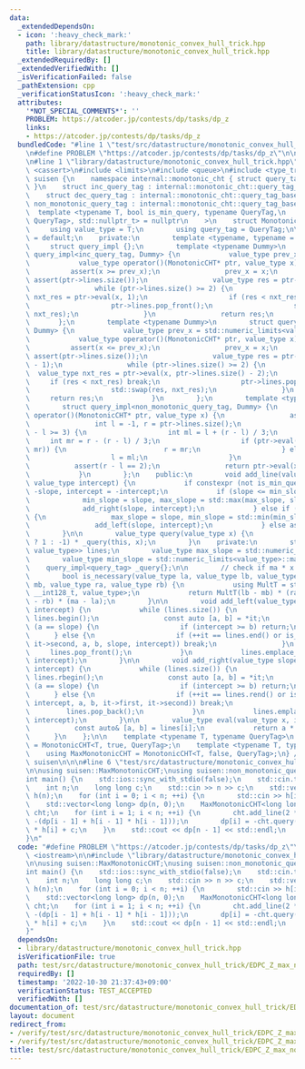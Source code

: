 ```yaml
---
data:
  _extendedDependsOn:
  - icon: ':heavy_check_mark:'
    path: library/datastructure/monotonic_convex_hull_trick.hpp
    title: library/datastructure/monotonic_convex_hull_trick.hpp
  _extendedRequiredBy: []
  _extendedVerifiedWith: []
  _isVerificationFailed: false
  _pathExtension: cpp
  _verificationStatusIcon: ':heavy_check_mark:'
  attributes:
    '*NOT_SPECIAL_COMMENTS*': ''
    PROBLEM: https://atcoder.jp/contests/dp/tasks/dp_z
    links:
    - https://atcoder.jp/contests/dp/tasks/dp_z
  bundledCode: "#line 1 \"test/src/datastructure/monotonic_convex_hull_trick/EDPC_Z_max_nonmonotonic.test.cpp\"\
    \n#define PROBLEM \"https://atcoder.jp/contests/dp/tasks/dp_z\"\n\n#include <iostream>\n\
    \n#line 1 \"library/datastructure/monotonic_convex_hull_trick.hpp\"\n\n\n\n#include\
    \ <cassert>\n#include <limits>\n#include <queue>\n#include <type_traits>\n\nnamespace\
    \ suisen {\n    namespace internal::monotonic_cht { struct query_tag_base {};\
    \ }\n    struct inc_query_tag : internal::monotonic_cht::query_tag_base {};\n\
    \    struct dec_query_tag : internal::monotonic_cht::query_tag_base {};\n    struct\
    \ non_monotonic_query_tag : internal::monotonic_cht::query_tag_base {};\n\n  \
    \  template <typename T, bool is_min_query, typename QueryTag,\n        std::enable_if_t<std::is_base_of_v<internal::monotonic_cht::query_tag_base,\
    \ QueryTag>, std::nullptr_t> = nullptr\n    >\n    struct MonotonicCHT {\n   \
    \     using value_type = T;\n        using query_tag = QueryTag;\n\n        MonotonicCHT()\
    \ = default;\n    private:\n        template <typename, typename = void>\n   \
    \     struct query_impl {};\n        template <typename Dummy>\n        struct\
    \ query_impl<inc_query_tag, Dummy> {\n            value_type prev_x = std::numeric_limits<value_type>::min();\n\
    \            value_type operator()(MonotonicCHT* ptr, value_type x) {\n      \
    \          assert(x >= prev_x);\n                prev_x = x;\n               \
    \ assert(ptr->lines.size());\n                value_type res = ptr->eval(x, 0);\n\
    \                while (ptr->lines.size() >= 2) {\n                    value_type\
    \ nxt_res = ptr->eval(x, 1);\n                    if (res < nxt_res) break;\n\
    \                    ptr->lines.pop_front();\n                    std::swap(res,\
    \ nxt_res);\n                }\n                return res;\n            }\n \
    \       };\n        template <typename Dummy>\n        struct query_impl<dec_query_tag,\
    \ Dummy> {\n            value_type prev_x = std::numeric_limits<value_type>::max();\n\
    \            value_type operator()(MonotonicCHT* ptr, value_type x) {\n      \
    \          assert(x <= prev_x);\n                prev_x = x;\n               \
    \ assert(ptr->lines.size());\n                value_type res = ptr->eval(x, ptr->lines.size()\
    \ - 1);\n                while (ptr->lines.size() >= 2) {\n                  \
    \  value_type nxt_res = ptr->eval(x, ptr->lines.size() - 2);\n               \
    \     if (res < nxt_res) break;\n                    ptr->lines.pop_back();\n\
    \                    std::swap(res, nxt_res);\n                }\n           \
    \     return res;\n            }\n        };\n        template <typename Dummy>\n\
    \        struct query_impl<non_monotonic_query_tag, Dummy> {\n            value_type\
    \ operator()(MonotonicCHT* ptr, value_type x) {\n                assert(ptr->lines.size());\n\
    \                int l = -1, r = ptr->lines.size();\n                while (r\
    \ - l >= 3) {\n                    int ml = l + (r - l) / 3;\n               \
    \     int mr = r - (r - l) / 3;\n                    if (ptr->eval(x, ml) < ptr->eval(x,\
    \ mr)) {\n                        r = mr;\n                    } else {\n    \
    \                    l = ml;\n                    }\n                }\n     \
    \           assert(r - l == 2);\n                return ptr->eval(x, l + 1);\n\
    \            }\n        };\n    public:\n        void add_line(value_type slope,\
    \ value_type intercept) {\n            if constexpr (not is_min_query) slope =\
    \ -slope, intercept = -intercept;\n            if (slope <= min_slope) {\n   \
    \             min_slope = slope, max_slope = std::max(max_slope, slope);\n   \
    \             add_right(slope, intercept);\n            } else if (slope >= max_slope)\
    \ {\n                max_slope = slope, min_slope = std::min(min_slope, slope);\n\
    \                add_left(slope, intercept);\n            } else assert(false);\n\
    \        }\n\n        value_type query(value_type x) {\n            return (is_min_query\
    \ ? 1 : -1) * _query(this, x);\n        }\n    private:\n        std::deque<std::pair<value_type,\
    \ value_type>> lines;\n        value_type max_slope = std::numeric_limits<value_type>::min();\n\
    \        value_type min_slope = std::numeric_limits<value_type>::max();\n    \
    \    query_impl<query_tag> _query{};\n\n        // check if ma * x + mb is necessary.\n\
    \        bool is_necessary(value_type la, value_type lb, value_type ma, value_type\
    \ mb, value_type ra, value_type rb) {\n            using MultT = std::conditional_t<std::is_integral_v<value_type>,\
    \ __int128_t, value_type>;\n            return MultT(lb - mb) * (ra - ma) > MultT(mb\
    \ - rb) * (ma - la);\n        }\n\n        void add_left(value_type slope, value_type\
    \ intercept) {\n            while (lines.size()) {\n                auto it =\
    \ lines.begin();\n                const auto [a, b] = *it;\n                if\
    \ (a == slope) {\n                    if (intercept >= b) return;\n          \
    \      } else {\n                    if (++it == lines.end() or is_necessary(it->first,\
    \ it->second, a, b, slope, intercept)) break;\n                }\n           \
    \     lines.pop_front();\n            }\n            lines.emplace_front(slope,\
    \ intercept);\n        }\n\n        void add_right(value_type slope, value_type\
    \ intercept) {\n            while (lines.size()) {\n                auto it =\
    \ lines.rbegin();\n                const auto [a, b] = *it;\n                if\
    \ (a == slope) {\n                    if (intercept >= b) return;\n          \
    \      } else {\n                    if (++it == lines.rend() or is_necessary(slope,\
    \ intercept, a, b, it->first, it->second)) break;\n                }\n       \
    \         lines.pop_back();\n            }\n            lines.emplace_back(slope,\
    \ intercept);\n        }\n\n        value_type eval(value_type x, int i) {\n \
    \           const auto& [a, b] = lines[i];\n            return a * x + b;\n  \
    \      }\n    };\n\n    template <typename T, typename QueryTag>\n    using MinMonotonicCHT\
    \ = MonotonicCHT<T, true, QueryTag>;\n    template <typename T, typename QueryTag>\n\
    \    using MaxMonotonicCHT = MonotonicCHT<T, false, QueryTag>;\n} // namespace\
    \ suisen\n\n\n#line 6 \"test/src/datastructure/monotonic_convex_hull_trick/EDPC_Z_max_nonmonotonic.test.cpp\"\
    \n\nusing suisen::MaxMonotonicCHT;\nusing suisen::non_monotonic_query_tag;\n\n\
    int main() {\n    std::ios::sync_with_stdio(false);\n    std::cin.tie(nullptr);\n\
    \    int n;\n    long long c;\n    std::cin >> n >> c;\n    std::vector<long long>\
    \ h(n);\n    for (int i = 0; i < n; ++i) {\n        std::cin >> h[i];\n    }\n\
    \    std::vector<long long> dp(n, 0);\n    MaxMonotonicCHT<long long, non_monotonic_query_tag>\
    \ cht;\n    for (int i = 1; i < n; ++i) {\n        cht.add_line(2 * h[i - 1],\
    \ -(dp[i - 1] + h[i - 1] * h[i - 1]));\n        dp[i] = -cht.query(h[i]) + h[i]\
    \ * h[i] + c;\n    }\n    std::cout << dp[n - 1] << std::endl;\n    return 0;\n\
    }\n"
  code: "#define PROBLEM \"https://atcoder.jp/contests/dp/tasks/dp_z\"\n\n#include\
    \ <iostream>\n\n#include \"library/datastructure/monotonic_convex_hull_trick.hpp\"\
    \n\nusing suisen::MaxMonotonicCHT;\nusing suisen::non_monotonic_query_tag;\n\n\
    int main() {\n    std::ios::sync_with_stdio(false);\n    std::cin.tie(nullptr);\n\
    \    int n;\n    long long c;\n    std::cin >> n >> c;\n    std::vector<long long>\
    \ h(n);\n    for (int i = 0; i < n; ++i) {\n        std::cin >> h[i];\n    }\n\
    \    std::vector<long long> dp(n, 0);\n    MaxMonotonicCHT<long long, non_monotonic_query_tag>\
    \ cht;\n    for (int i = 1; i < n; ++i) {\n        cht.add_line(2 * h[i - 1],\
    \ -(dp[i - 1] + h[i - 1] * h[i - 1]));\n        dp[i] = -cht.query(h[i]) + h[i]\
    \ * h[i] + c;\n    }\n    std::cout << dp[n - 1] << std::endl;\n    return 0;\n\
    }"
  dependsOn:
  - library/datastructure/monotonic_convex_hull_trick.hpp
  isVerificationFile: true
  path: test/src/datastructure/monotonic_convex_hull_trick/EDPC_Z_max_nonmonotonic.test.cpp
  requiredBy: []
  timestamp: '2022-10-30 21:37:43+09:00'
  verificationStatus: TEST_ACCEPTED
  verifiedWith: []
documentation_of: test/src/datastructure/monotonic_convex_hull_trick/EDPC_Z_max_nonmonotonic.test.cpp
layout: document
redirect_from:
- /verify/test/src/datastructure/monotonic_convex_hull_trick/EDPC_Z_max_nonmonotonic.test.cpp
- /verify/test/src/datastructure/monotonic_convex_hull_trick/EDPC_Z_max_nonmonotonic.test.cpp.html
title: test/src/datastructure/monotonic_convex_hull_trick/EDPC_Z_max_nonmonotonic.test.cpp
---
```

